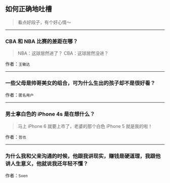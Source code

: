 ## 如何正确地吐槽

> 看点好段子，有个好心情～


 
---

### CBA 和 NBA 比赛的差距在哪？

> NBA：这球居然进了？ CBA：这球居然没进？


作者：`王敏达`

---

### 一些父母是帅哥美女的组合，可为什么生出的孩子却不是很好看？

> 


作者：`匿名用户`

---

### 男士拿白色的 iPhone 4s 是在想什么？

> 马上 iPhone 6 就要上市了，老婆的那个白色 iPhone 5 就是我的啦！


作者：`哲也`

---

### 为什么我和父亲沟通的时候，他跟我讲现实，赚钱是硬道理，我跟他讲人生意义，他就说我还年轻不懂？

> 


作者：`Sven`